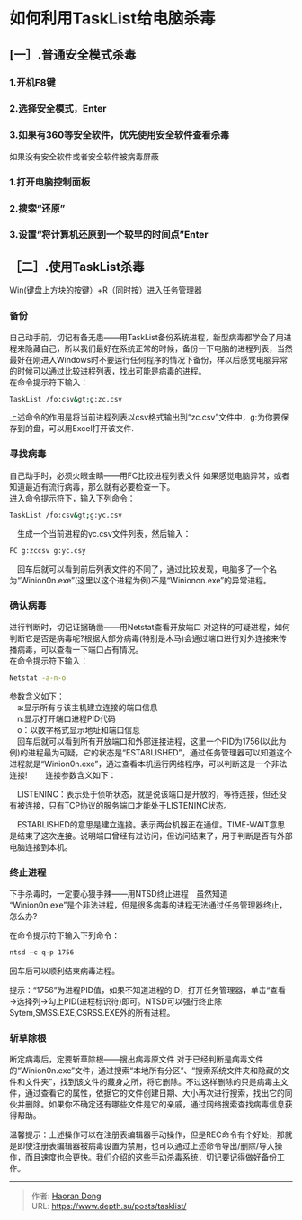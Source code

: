 # 如何利用TaskList给电脑杀毒

 ## [一］.普通安全模式杀毒
 ### 1.开机F8键
 ### 2.选择安全模式，Enter 
 ### 3.如果有360等安全软件，优先使用安全软件查看杀毒 
   如果没有安全软件或者安全软件被病毒屏蔽 
 ### 1.打开电脑控制面板
 ### 2.搜索“还原” 
 ### 3.设置“将计算机还原到一个较早的时间点”Enter
 
 
 ## ［二］.使用TaskList杀毒
Win(键盘上方块的按键）&#43;R（同时按）进入任务管理器
### 备份
自己动手前，切记有备无患——用TaskList备份系统进程，新型病毒都学会了用进程来隐藏自己，所以我们最好在系统正常的时候，备份一下电脑的进程列表，当然最好在刚进入Windows时不要运行任何程序的情况下备份，样以后感觉电脑异常的时候可以通过比较进程列表，找出可能是病毒的进程。  
在命令提示符下输入： 
``` bash
TaskList /fo:csv&gt;g:zc.csv　　
```
上述命令的作用是将当前进程列表以csv格式输出到“zc.csv”文件中，g:为你要保存到的盘，可以用Excel打开该文件.　　
### 寻找病毒
自己动手时，必须火眼金睛——用FC比较进程列表文件 如果感觉电脑异常，或者知道最近有流行病毒，那么就有必要检查一下。  
进入命令提示符下，输入下列命令：　　                   
``` bash
TaskList /fo:csv&gt;g:yc.csv　
```
　生成一个当前进程的yc.csv文件列表，然后输入：
``` bash
FC g:zccsv g:yc.csy　
```
　回车后就可以看到前后列表文件的不同了，通过比较发现，电脑多了一个名为“Winion0n.exe”(这里以这个进程为例)不是“Winionon.exe”的异常进程。　　
### 确认病毒
进行判断时，切记证据确凿——用Netstat查看开放端口 对这样的可疑进程，如何判断它是否是病毒呢?根据大部分病毒(特别是木马)会通过端口进行对外连接来传播病毒，可以查看一下端口占有情况。　  
在命令提示符下输入：
``` bash
Netstat -a-n-o
```
参数含义如下：　    
　a:显示所有与该主机建立连接的端口信息　  
　n:显示打开端口进程PID代码　  
　o：以数字格式显示地址和端口信息　  
　回车后就可以看到所有开放端口和外部连接进程，这里一个PID为1756(以此为例)的进程最为可疑，它的状态是“ESTABLISHED”，通过任务管理器可以知道这个进程就是“Winion0n.exe”，通过查看本机运行网络程序，可以判断这是一个非法连接!　　
连接参数含义如下：　   
  
　LISTENINC：表示处于侦听状态，就是说该端口是开放的，等待连接，但还没有被连接，只有TCP协议的服务端口才能处于LISTENINC状态。　    

　ESTABLISHED的意思是建立连接。表示两台机器正在通信。TIME-WAIT意思是结束了这次连接。说明端口曾经有过访问，但访问结束了，用于判断是否有外部电脑连接到本机。
### 终止进程
下手杀毒时，一定要心狠手辣——用NTSD终止进程　虽然知道 “Winion0n.exe”是个非法进程，但是很多病毒的进程无法通过任务管理器终止，怎么办?　　  

在命令提示符下输入下列命令：
``` bash
ntsd –c q-p 1756　　
```
回车后可以顺利结束病毒进程。　  

提示：“1756”为进程PID值，如果不知道进程的ID，打开任务管理器，单击“查看→选择列→勾上PID(进程标识符)即可。NTSD可以强行终止除Sytem,SMSS.EXE,CSRSS.EXE外的所有进程。　　  

### 斩草除根
断定病毒后，定要斩草除根——搜出病毒原文件 对于已经判断是病毒文件的“Winion0n.exe”文件，通过搜索“本地所有分区”、“搜索系统文件夹和隐藏的文件和文件夹”，找到该文件的藏身之所，将它删除。不过这样删除的只是病毒主文件，通过查看它的属性，依据它的文件创建日期、大小再次进行搜索，找出它的同伙并删除。如果你不确定还有哪些文件是它的亲戚，通过网络搜索查找病毒信息获得帮助。　　

温馨提示：上述操作可以在注册表编辑器手动操作，但是REC命令有个好处，那就是即使注册表编辑器被病毒设置为禁用，也可以通过上述命令导出/删除/导入操作，而且速度也会更快。我们介绍的这些手动杀毒系统，切记要记得做好备份工作。
 
 

---

> 作者: [Haoran Dong](https://github.com/TEWQ1314)  
> URL: https://www.depth.su/posts/tasklist/  

